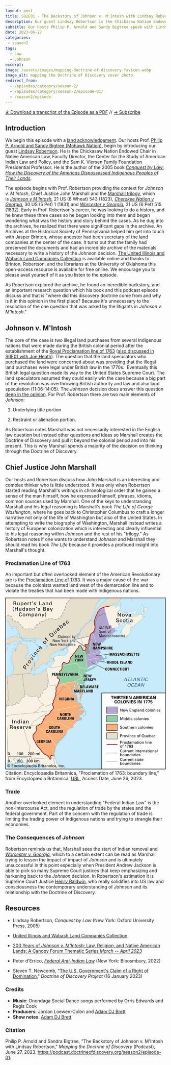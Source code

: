 ```yaml
---
layout: post
title: S02E01 - The Backstory of Johnson v. M'Intosh with Lindsay Robertson
description: Our guest Lindsay Robertson is the Chickasaw Nation Endowed Chair in Native American Law, Faculty Director, Center for the Study of American Indian Law and Policy, and the Sam K. Viersen Family Foundation Presidential Professor. He is the author of the 2005 book Conquest by Law.
subtitle: Our hosts Philip P. Arnold and Sandy Bigtree speak with Lindsay Robertson.
date: 2023-06-27
categories: 
 - season2
tags: 
  - Law
  - Johnson
excerpt: 
image: /assets/images/mapping-doctrine-of-discovery-favicon.webp
image_alt: mapping the Doctrine of Discovery cover photo.
redirect_from:
  - /episodes/category/season-2/
  - /episodes/category/season-2/episode-01/
  - /season2/episode-
---
```


<div id="buzzsprout-player-13112694"></div><script src="https://www.buzzsprout.com/1926214/13112694-s2e01-the-backstory-of-johnson-v-m-intosh-with-lindsay-robertson.js?container_id=buzzsprout-player-13112694&player=small" type="text/javascript" charset="utf-8"></script>

[⤓ Download a transcript of the Episode as a PDF](/assets/pdfs/S2E01–The-Backstory-of-Johnson-v-MIntosh-Lindsay-Robertson-TRANSCRIPT.pdf) // [→ Subscribe](/subscribe/)
  
Introduction
------------

We begin this episode with a [land acknowledgement](https://podcast.doctrineofdiscovery.org/land/). Our hosts Prof. [Philip P. Arnold and Sandy Bigtree (Mohawk Nation)](https://indigenousvalues.org/about/our-team/), begin by introducing our guest [Lindsay Robertson](https://law.ou.edu/directory/lindsay-robertson). He is the Chickasaw Nation Endowed Chair in Native American Law, Faculty Director, the Center for the Study of American Indian Law and Policy, and the Sam K. Viersen Family Foundation Presidential Professor. He is the author of the 2005 book [*Conquest by Law: How the Discovery of the Americas Dispossessed Indigenous Peoples of Their Lands*](https://global.oup.com/academic/product/conquest-by-law-9780195314892?cc=us&lang=en&).

The episode begins with Prof. Robertson providing the context for *Johnson v. M'Intosh*, Chief Justice John Marshall and the [Marshall trilogy](https://unimelb.libguides.com/c.php?g=929546&p=6716008), which is [*Johnson v M'Intosh*](https://www.law.cornell.edu/supremecourt/text/21/543)*,* 21 US (8 Wheat) 543 (1823), [*Cherokee Nation v Georgia*](https://www.law.cornell.edu/supremecourt/text/30/1), 30 US (5 Pet) 1 (1831) and [*Worcester v Georgia*](https://www.law.cornell.edu/supremecourt/text/31/515)*,* 31 US (6 Pet) 515 (1832). Early in Prof. Robertson's career, he was looking to do a history, and he knew these three cases so he began looking into them and began wondering what was the history and story behind the cases. As he dug into the archives, he realized that there were significant gaps in the archive. An Archives at the Historical Society of Pennsylvania helped him get into touch with Jasper Brinton, whose ancestor had been secretary of the land companies at the center of the case. It turns out that the family had preserved the documents and had an incredible archive of the materials necessary to write a history of the Johnson decision. [The United Illinois and Wabash Land Companies Collection](https://digital.libraries.ou.edu/IWLC/) is available online and thanks to Brinton, Robertson, and the librarians at the University of Oklahoma this open-access resource is available for free online. We encourage you to please avail yourself of it as you listen to the episode.

As Robertson explored the archive, he found an incredible backstory, and an important research question which his book and this podcast episode discuss and that is "where did this discovery doctrine come from and why is it in this opinion in the first place? Because it's unnecessary to the resolution of the one question that was asked by the litigants in *Johnson v. M'Intosh*."

Johnson v. M'Intosh
-------------------

The core of the case is two illegal land purchases from several Indigenous nations that were made during the British colonial period after the establishment of the [Royal Proclamation line of 1763](https://www.solon.org/Constitutions/Canada/English/PreConfederation/rp_1763.html) ([also discussed in S0E01 with Joe Heath](https://podcast.doctrineofdiscovery.org/season1/episode-01)). The question that the land speculators who purchased the land were concerned about was providing that the illegal land purchases were legal under British law in the 1770s.  Eventually this British legal question made its way to the United States Supreme Court. The land speculators assumed they could easily win the case because a big part of the revolution was overthrowing British authority and law and also land speculation (11:06-14:05). The *Johnson* decision does answer this question [deep in the opinion](https://www.law.cornell.edu/supremecourt/text/21/543). For Prof. Robertson there are two main elements of *Johnson*:

1. Underlying title portion

2. Restraint or alienation portion.

As Robertson notes Marshall was not necessarily interested in the English law question but instead other questions and ideas so Marshall creates the Doctrine of Discovery and pull it beyond the colonial period and into his present. This is why Marshall spends a majority of the decision on thinking through the Doctrine of Discovery.

Chief Justice John Marshall
---------------------------

Our hosts and Robertson discuss how John Marshall is an interesting and complex thinker who is little understood. It was only when Robertson started reading Marshall's writings in chronological order that he gained a sense of the man himself, how he expressed himself, phrases, idioms, common sources used by Marshall. One of the keys to understanding Marshall and his legal reasoning is Marshall's book *The Life of George Washington*, where he goes back to Christopher Columbus to craft a longer narrative not only of the life of Washington but also of the United States. In attempting to write the biography of Washington, Marshall instead writes a history of European colonization which is interesting and clearly influential to his legal reasoning within *Johnson* and the rest of his "trilogy." As Robertson notes if one wants to understand *Johnson* and Marshall they should read his book *The Life* because it provides a profound insight into Marshall's thought.

### Proclamation Line of 1763

An important but often overlooked element of the American Revolutionary are is the [Proclamation Line of 1763](https://www.mountvernon.org/library/digitalhistory/digital-encyclopedia/article/proclamation-line-of-1763/). It was a major cause of the war because the colonists wanted land west of the demarcation line and to violate the treaties that had been made with Indigenous nations.

![Encyclopædia Britannica Proclamation of 1763: boundary line map](/assets/images/colonies-Proclamation-American-boundary-line-1763.webp)
Citation: Encyclopædia Britannica, "Proclamation of 1763: boundary line," from Encyclopædia Britannica, [URL](https://www.britannica.com/event/Proclamation-of-1763#/media/1/536603/195441), Access Date, June 26, 2023.

### Trade

Another overlooked element in understanding "Federal Indian Law" is the non-Intercourse Act, and the regulation of trade by the states and the federal government. Part of the concern with the regulation of trade is limiting the trading power of Indigenous nations and trying to strangle their economies.

### The Consequences of *Johnson*

Robertson reminds us that, Marshall sees the start of Indian removal and [*Worcester v. Georgia*](https://www.oyez.org/cases/1789-1850/31us515), which to a certain extent can be read as Marshall trying to lessen the impact of impact of *Johnson* and is ultimately unsuccessful in this point especially when President Andrew Jackson is able to pick so many Supreme Court justices that keep emphasizing and harkening back to the *Johnson* decision. In Robertson's estimation it is Supreme Court Justice [Henry Baldwin](https://www.oyez.org/justices/henry_baldwin), who really solidifies into US law and consciousness the contemporary understanding of *Johnson* and its relationship with the Doctrine of Discovery.

Resources
---------

- Lindsay Robertson, *Conquest by Law* (New York: Oxford University Press, 2005)

- [United Illinois and Wabash Land Companies Collection](https://digital.libraries.ou.edu/IWLC/)

- [200 Years of *Johnson v. M'Intosh*: Law, Religion, and Native American Lands: A Canopy Forum Thematic Series *March -- April 2023*](https://canopyforum.org/200-years-of-johnson-v-mintosh-law-religion-and-native-american-lands/)

- Peter d'Errico, [*Federal Anti-Indian Law*](https://www.bloomsbury.com/us/federal-antiindian-law-9781440879210/) (New York: Bloosmbury, 2022)

- Steven T. Newcomb, "[The U.S. Government's Claim of a Right of Domination](https://doctrineofdiscovery.org/blog/us-government-claim-domination/)," *Doctrine of Discovery Project* (16 January 2023)

### Credits

- **Music**: Onondaga Social Dance songs performed by Orris Edwards and Regis Cook
- **Producers**: Jordan Loewen-Colón and [Adam DJ Brett](https://adamdjbrett.com)
- **Show notes**: [Adam DJ Brett](https://adamdjbrett.com)

### Citation

Philip P. Arnold and Sandra Bigtree, "The Backstory of Johnson v. M'Intosh with Lindsay Robertson," _Mapping the Doctrine of Discovery_ (Podcast), June 27, 2023. <https://podcast.doctrineofdiscovery.org/season2/episode-01>.
